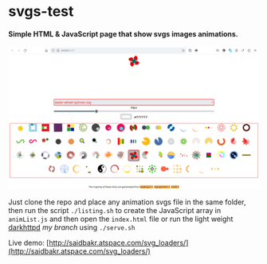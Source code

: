 # svgs-test
#### Simple HTML &amp; JavaScript page that show svgs images animations.
![Screenshot](screenshot.png?i "Screenshot!")

Just clone the repo and place any animation svgs file in the same folder, then run the script `./listing.sh` to create the JavaScript array in `animList.js` and then open the `index.html` file or run the light weight [darkhttpd](https://github.com/saidbakr/darkhttpd) *my branch* using `./serve.sh`

Live demo: [http://saidbakr.atspace.com/svg_loaders/](http://saidbakr.atspace.com/svg_loaders/)
